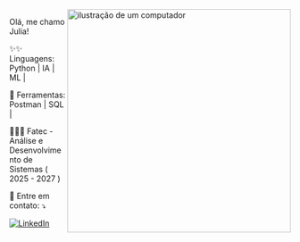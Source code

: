 <img src="https://raw.githubusercontent.com/MicaelliMedeiros/micaellimedeiros/master/image/computer-illustration.png" alt="ilustração de um computador" min-width="400px" max-width="400px" width="400px" align="right">

<p align="left"> 
  Olá, me chamo Julia!
</p>

<p align="left">
 ✨✨ Linguagens: Python | IA | ML | 
</p>

<p align="left">
  💼 Ferramentas: Postman | SQL |
</p>

<p align="left">
  👩🏻‍💻 Fatec - Análise e Desenvolvimento de Sistemas ( 2025 - 2027 )
</p>

<p align="left">
  💌 Entre em contato: ⤵️
</p>

<p align="left">
  <a href="#" title="LinkedIn">
  <img src="https://img.shields.io/badge/-Linkedin-0e76a8?style=flat-square&logo=Linkedin&logoColor=white&link=https://www.linkedin.com/in/julia-tomine/" alt="LinkedIn"/></a>
</p>
